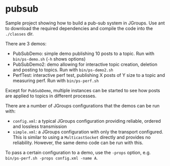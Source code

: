 pubsub
======

Sample project showing how to build a pub-sub system in JGroups.
Use ant to download the required dependencies and compile the code into the `./classes` dir. 

There are 3 demos:

* PubSubDemo: simple demo publishing 10 posts to a topic. Run with `bin/ps-demo.sh` (`-h` shows options)
* PubSubDemo2: demo allowing for interactive topic creation, deletion and posting to topics. Run with `bin/ps-demo2.sh`
* PerfTest: interactive perf test, publishing X posts of Y size to a topic and measuring perf. Run with `bin/ps-perf.sh` 

Except for `PubSubDemo`, multiple instances can be started to see how posts are applied to topics in different processes.

There are a number of JGroups configurations that the demos can be run with:

* `config.xml`: a typical JGroups configuration providing reliable, ordered and lossless transmission
* `simple.xml`: a JGroups configuration with only the transport configured. This is similar to using a
   `MulticastSocket` directly and provides no reliability. However, the same demo code can be run with this.
   
To pass a certain configuration to a demo, use the `-props` option, e.g. `bin/ps-perf.sh -props config.xml -name A`.
